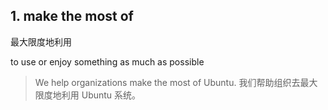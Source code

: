 ## 1. make the most of

最大限度地利用

to use or enjoy something as much as possible

> We help organizations make the most of Ubuntu. 我们帮助组织去最大限度地利用 Ubuntu 系统。

